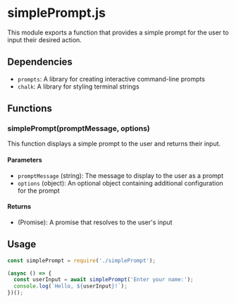 # simplePrompt.js

This module exports a function that provides a simple prompt for the user to input their desired action.

## Dependencies

- `prompts`: A library for creating interactive command-line prompts
- `chalk`: A library for styling terminal strings

## Functions

### simplePrompt(promptMessage, options)

This function displays a simple prompt to the user and returns their input.

#### Parameters

- `promptMessage` (string): The message to display to the user as a prompt
- `options` (object): An optional object containing additional configuration for the prompt

#### Returns

- (Promise): A promise that resolves to the user's input

## Usage

```javascript
const simplePrompt = require('./simplePrompt');

(async () => {
  const userInput = await simplePrompt('Enter your name:');
  console.log(`Hello, ${userInput}!`);
})();
```